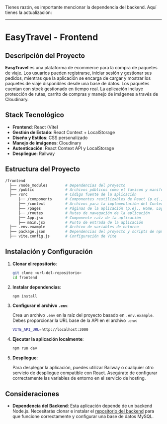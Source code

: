 Tienes razón, es importante mencionar la dependencia del backend. Aquí tienes la actualización:

---

# EasyTravel - Frontend

## Descripción del Proyecto

**EasyTravel** es una plataforma de ecommerce para la compra de paquetes de viaje. Los usuarios pueden registrarse, iniciar sesión y gestionar sus pedidos, mientras que la aplicación se encarga de cargar y mostrar los paquetes de viaje disponibles desde una base de datos. Los paquetes cuentan con stock gestionado en tiempo real. La aplicación incluye protección de rutas, carrito de compras y manejo de imágenes a través de Cloudinary.

## Stack Tecnológico

- **Frontend**: React (Vite)
- **Gestión de Estado**: React Context + LocalStorage
- **Diseño y Estilos**: CSS personalizado
- **Manejo de imágenes**: Cloudinary
- **Autenticación**: React Context API y LocalStorage
- **Despliegue**: Railway

## Estructura del Proyecto

```bash
/frontend
  ├── /node_modules        # Dependencias del proyecto
  ├── /public              # Archivos públicos como el favicon y manifest
  ├── /src                 # Código fuente de la aplicación
      ├── /components      # Componentes reutilizables de React (p.ej., ProductList, Cart)
      ├── /context         # Archivos para la implementación del Context API (autenticación, carrito)
      ├── /pages           # Páginas de la aplicación (p.ej., Home, Login, Checkout)
      ├── /routes          # Rutas de navegación de la aplicación
      ├── App.jsx          # Componente raíz de la aplicación
      ├── main.jsx         # Punto de entrada de la aplicación
  ├── .env.example         # Archivo de variables de entorno
  ├── package.json         # Dependencias del proyecto y scripts de npm
  ├── vite.config.js       # Configuración de Vite


```

## Instalación y Configuración

1. **Clonar el repositorio**:

   ```bash
   git clone <url-del-repositorio>
   cd frontend
   ```

2. **Instalar dependencias**:

   ```bash
   npm install
   ```

3. **Configurar el archivo `.env`**:

   Crea un archivo `.env` en la raíz del proyecto basado en `.env.example`. Debes proporcionar la URL base de la API en el archivo `.env`:

   ```bash
   VITE_API_URL=http://localhost:3000
   ```

4. **Ejecutar la aplicación localmente**:

   ```bash
   npm run dev
   ```

5. **Despliegue**:

   Para desplegar la aplicación, puedes utilizar Railway o cualquier otro servicio de despliegue compatible con React. Asegúrate de configurar correctamente las variables de entorno en el servicio de hosting.

## Consideraciones

- **Dependencia del Backend**: Esta aplicación depende de un backend Node.js. Necesitarás clonar e instalar el [repositorio del backend](https://github.com/Naahiki/Backend_) para que funcione correctamente y configurar una base de datos MySQL.

